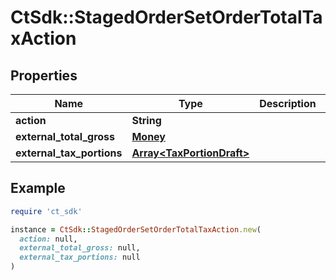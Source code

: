 # CtSdk::StagedOrderSetOrderTotalTaxAction

## Properties

| Name | Type | Description | Notes |
| ---- | ---- | ----------- | ----- |
| **action** | **String** |  |  |
| **external_total_gross** | [**Money**](Money.md) |  | [optional] |
| **external_tax_portions** | [**Array&lt;TaxPortionDraft&gt;**](TaxPortionDraft.md) |  | [optional] |

## Example

```ruby
require 'ct_sdk'

instance = CtSdk::StagedOrderSetOrderTotalTaxAction.new(
  action: null,
  external_total_gross: null,
  external_tax_portions: null
)
```

